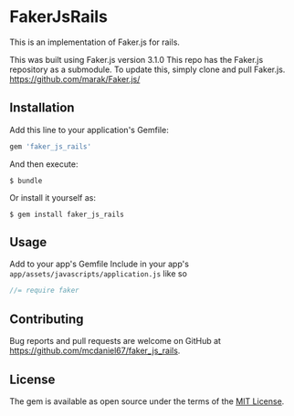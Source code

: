 # FakerJsRails

This is an implementation of Faker.js for rails.

This was built using Faker.js version 3.1.0
This repo has the Faker.js repository as a submodule. To update this, simply clone and pull Faker.js.
https://github.com/marak/Faker.js/

## Installation

Add this line to your application's Gemfile:

```ruby
gem 'faker_js_rails'
```

And then execute:

    $ bundle

Or install it yourself as:

    $ gem install faker_js_rails

## Usage

Add to your app's Gemfile
Include in your app's `app/assets/javascripts/application.js` like so

```javascript
//= require faker
```

## Contributing

Bug reports and pull requests are welcome on GitHub at https://github.com/mcdaniel67/faker_js_rails.


## License

The gem is available as open source under the terms of the [MIT License](http://opensource.org/licenses/MIT).

